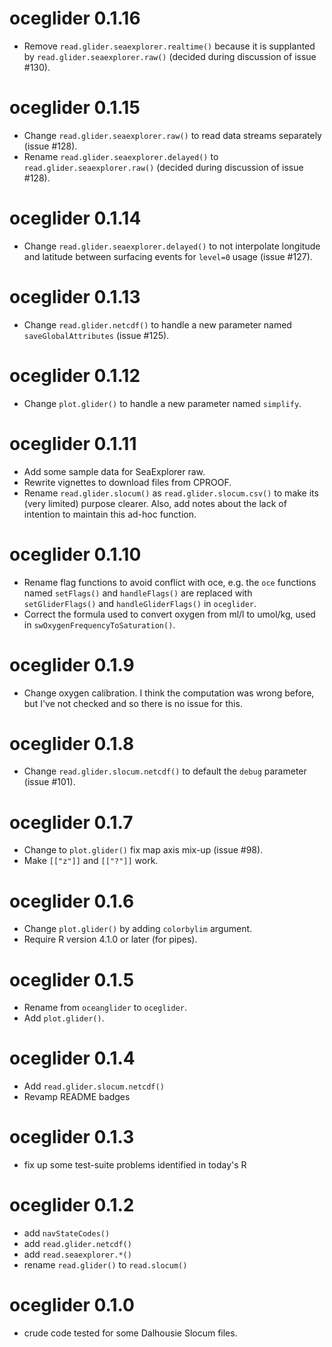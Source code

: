 # oceglider 0.1.16

* Remove `read.glider.seaexplorer.realtime()` because it is supplanted by `read.glider.seaexplorer.raw()` (decided during discussion of issue #130).

# oceglider 0.1.15

* Change `read.glider.seaexplorer.raw()` to read data streams separately (issue #128).
* Rename `read.glider.seaexplorer.delayed()` to `read.glider.seaexplorer.raw()` (decided during discussion of issue #128).

# oceglider 0.1.14

* Change `read.glider.seaexplorer.delayed()` to not interpolate longitude
and latitude between surfacing events for `level=0` usage (issue #127).

# oceglider 0.1.13

* Change `read.glider.netcdf()` to handle a new parameter named `saveGlobalAttributes` (issue #125).


# oceglider 0.1.12

* Change `plot.glider()` to handle a new parameter named `simplify`.

# oceglider 0.1.11

* Add some sample data for SeaExplorer raw.
* Rewrite vignettes to download files from CPROOF.
* Rename `read.glider.slocum()` as `read.glider.slocum.csv()` to make its (very
  limited) purpose clearer. Also, add notes about the lack of intention to
  maintain this ad-hoc function.

# oceglider 0.1.10

* Rename flag functions to avoid conflict with oce, e.g. the `oce` functions
  named `setFlags()` and `handleFlags()` are replaced with `setGliderFlags()`
  and `handleGliderFlags()` in `oceglider`.
* Correct the formula used to convert oxygen from ml/l to umol/kg, used in
  `swOxygenFrequencyToSaturation()`.

# oceglider 0.1.9

* Change oxygen calibration.  I think the computation was wrong before, but
  I've not checked and so there is no issue for this.

# oceglider 0.1.8

* Change `read.glider.slocum.netcdf()` to default the `debug` parameter (issue
  #101).

# oceglider 0.1.7

* Change to `plot.glider()` fix map axis mix-up (issue #98).
* Make `[["z"]]` and `[["?"]]` work.

# oceglider 0.1.6

* Change `plot.glider()` by adding `colorbylim` argument.
* Require R version 4.1.0 or later (for pipes).

# oceglider 0.1.5

* Rename from `oceanglider` to `oceglider`.
* Add `plot.glider()`.

# oceglider 0.1.4

* Add `read.glider.slocum.netcdf()`
* Revamp README badges

# oceglider 0.1.3

* fix up some test-suite problems identified in today's R

# oceglider 0.1.2

* add `navStateCodes()`
* add `read.glider.netcdf()`
* add `read.seaexplorer.*()`
* rename `read.glider()` to `read.slocum()`

# oceglider 0.1.0

* crude code tested for some Dalhousie Slocum files.
